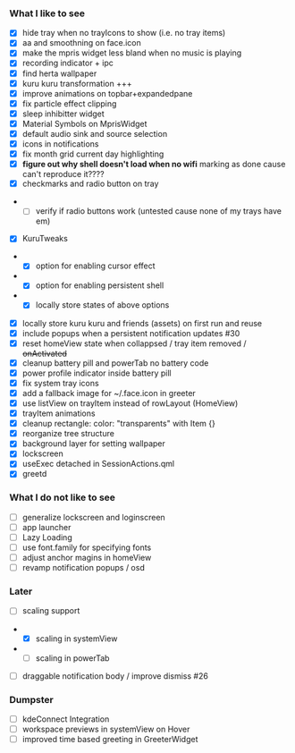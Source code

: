 ### What I like to see

- [x] hide tray when no trayIcons to show (i.e. no tray items)
- [x] aa and smoothning on face.icon
- [x] make the mpris widget less bland when no music is playing
- [x] recording indicator + ipc
- [x] find herta wallpaper
- [x] kuru kuru transformation +++
- [x] improve animations on topbar+expandedpane
- [x] fix particle effect clipping
- [x] sleep inhibitter widget
- [x] Material Symbols on MprisWidget
- [x] default audio sink and source selection
- [x] icons in notifications
- [x] fix month grid current day highlighting
- [x] **figure out why shell doesn't load when no wifi** marking as done cause can't reproduce it????
- [x] checkmarks and radio button on tray
- - [ ] verify if radio buttons work (untested cause none of my trays have em)
- [x] KuruTweaks
- - [x] option for enabling cursor effect
- - [x] option for enabling persistent shell
- - [x] locally store states of above options
- [x] locally store kuru kuru and friends (assets) on first run and reuse
- [x] include popups when a persistent notification updates #30
- [x] reset homeView state when collappsed / tray item removed / ~~onActivated~~
- [x] cleanup battery pill and powerTab no battery code
- [x] power profile indicator inside battery pill
- [x] fix system tray icons
- [x] add a fallback image for ~/.face.icon in greeter
- [x] use listView on trayItem instead of rowLayout (HomeView)
- [x] trayItem animations
- [x] cleanup rectangle: color: "transparents" with Item {}
- [x] reorganize tree structure
- [x] background layer for setting wallpaper
- [x] lockscreen
- [x] useExec detached in SessionActions.qml
- [x] greetd

### What I do not like to see

- [ ] generalize lockscreen and loginscreen
- [ ] app launcher
- [ ] Lazy Loading
- [ ] use font.family for specifying fonts
- [ ] adjust anchor magins in homeView
- [ ] revamp notification popups / osd

### Later

- [ ] scaling support
- - [x] scaling in systemView
- - [ ] scaling in powerTab
- [ ] draggable notification body / improve dismiss #26

### Dumpster

- [ ] kdeConnect Integration
- [ ] workspace previews in systemView on Hover
- [ ] improved time based greeting in GreeterWidget

